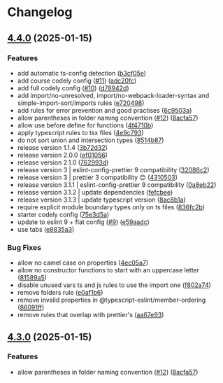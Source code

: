# Changelog

## [4.4.0](https://github.com/CodelyTV/eslint-config-codely/compare/v4.3.0...v4.4.0) (2025-01-15)


### Features

* add automatic ts-config detection ([b3cf05e](https://github.com/CodelyTV/eslint-config-codely/commit/b3cf05e959ba4fe652e4a8f15b5f88b8168c3270))
* add course codely config ([#11](https://github.com/CodelyTV/eslint-config-codely/issues/11)) ([adc20fc](https://github.com/CodelyTV/eslint-config-codely/commit/adc20fcc323e46554f24b4872213f9233eb9d6fd))
* add full codely config ([#10](https://github.com/CodelyTV/eslint-config-codely/issues/10)) ([d78942d](https://github.com/CodelyTV/eslint-config-codely/commit/d78942d966d0781770e089d7efefc0c76d712fd9))
* add import/no-unresolved, import/no-webpack-loader-syntax and simple-import-sort/imports rules ([e720498](https://github.com/CodelyTV/eslint-config-codely/commit/e7204988c12e9ab9aa9066d8bd04630addfbc989))
* add rules for error prevention and good practises ([6c9503a](https://github.com/CodelyTV/eslint-config-codely/commit/6c9503ad4329e5103458e17a36ecc1dff7d27614))
* allow parentheses in folder naming convention ([#12](https://github.com/CodelyTV/eslint-config-codely/issues/12)) ([8acfa57](https://github.com/CodelyTV/eslint-config-codely/commit/8acfa5755f57a6f11172ed35188343e8ea99df22))
* allow use before define for functions ([4f4710b](https://github.com/CodelyTV/eslint-config-codely/commit/4f4710b7429d0aade65acb4016fea119ac2c483d))
* apply typescript rules to tsx files ([4e9c793](https://github.com/CodelyTV/eslint-config-codely/commit/4e9c79388432ca39f445d98dd78016d14e88c149))
* do not sort union and intersection types ([8514b87](https://github.com/CodelyTV/eslint-config-codely/commit/8514b87566ab17647703f3b8e7751d93527e5b41))
* release version 1.1.4 ([3b72d32](https://github.com/CodelyTV/eslint-config-codely/commit/3b72d3280f48c578bcafa5ea0b9fe9afa458c550))
* release version 2.0.0 ([ef01056](https://github.com/CodelyTV/eslint-config-codely/commit/ef010561f547daaaa153bcf6e6cf260e5febf4d8))
* release version 2.1.0 ([762993d](https://github.com/CodelyTV/eslint-config-codely/commit/762993d2e6fd3feb1e4b4c6fb2d3325abd6383a7))
* release version 3 | eslint-config-prettier 9 compatibility ([32086c2](https://github.com/CodelyTV/eslint-config-codely/commit/32086c2b22241c67338f262aa6a8370980469697))
* release version 3 | prettier 3 compatibility 😊 ([4310503](https://github.com/CodelyTV/eslint-config-codely/commit/4310503537dfb9f070ae0be264416b9cac38857e))
* release version 3.1.1 | eslint-config-prettier 9 compatibility ([0a8eb22](https://github.com/CodelyTV/eslint-config-codely/commit/0a8eb22207d1d523ee7c4f4425ee8a6cae379ac3))
* release version 3.1.2 | update dependencies ([fefcbee](https://github.com/CodelyTV/eslint-config-codely/commit/fefcbee12596c1c58d355f1c2dd35b44f6346ba1))
* release version 3.1.3 | update typescript version ([8ac8b1a](https://github.com/CodelyTV/eslint-config-codely/commit/8ac8b1aca8de22ceaf92c36731924ab7fd5f89f0))
* require explicit module boundary types only on ts files ([836fc2b](https://github.com/CodelyTV/eslint-config-codely/commit/836fc2bbece2c0d757672e9676ac102d08f60e47))
* starter codely config ([75e3d5a](https://github.com/CodelyTV/eslint-config-codely/commit/75e3d5a69532389d7e3543a6310b7893067432cc))
* update to eslint 9 + flat config ([#9](https://github.com/CodelyTV/eslint-config-codely/issues/9)) ([e59aadc](https://github.com/CodelyTV/eslint-config-codely/commit/e59aadc534b380e028aeec6ad4ce40e0d3d64e6b))
* use tabs ([e8835a3](https://github.com/CodelyTV/eslint-config-codely/commit/e8835a3bf7a4c15aaa9ab5216d15bb7f9178d213))


### Bug Fixes

* allow no camel case on properties ([4ec05a7](https://github.com/CodelyTV/eslint-config-codely/commit/4ec05a75a03a67c8788a7965908dc90228c2f3b2))
* allow no constructor functions to start with an uppercase letter ([81589a5](https://github.com/CodelyTV/eslint-config-codely/commit/81589a594adc03abb8ac9bfaf5136b68b1bd0b51))
* disable unused vars ts and js rules to use the import one ([f802a74](https://github.com/CodelyTV/eslint-config-codely/commit/f802a7467935c95c18ff15d8b19ee60fc03e05d5))
* remove folders rule ([e0af1b6](https://github.com/CodelyTV/eslint-config-codely/commit/e0af1b6598c1f75c82243a51b83e9bdb5703df7d))
* remove invalid properties in @typescript-eslint/member-ordering ([86091ff](https://github.com/CodelyTV/eslint-config-codely/commit/86091ffb1e80c6cb219fa1f017194fa0a8b9ddab))
* remove rules that overlap with prettier's ([aa67e93](https://github.com/CodelyTV/eslint-config-codely/commit/aa67e932baa446d5836c97264aee85695f566dd6))

## [4.3.0](https://github.com/CodelyTV/eslint-config-codely/compare/v4.2.0...v4.3.0) (2025-01-15)


### Features

* allow parentheses in folder naming convention ([#12](https://github.com/CodelyTV/eslint-config-codely/issues/12)) ([8acfa57](https://github.com/CodelyTV/eslint-config-codely/commit/8acfa5755f57a6f11172ed35188343e8ea99df22))
